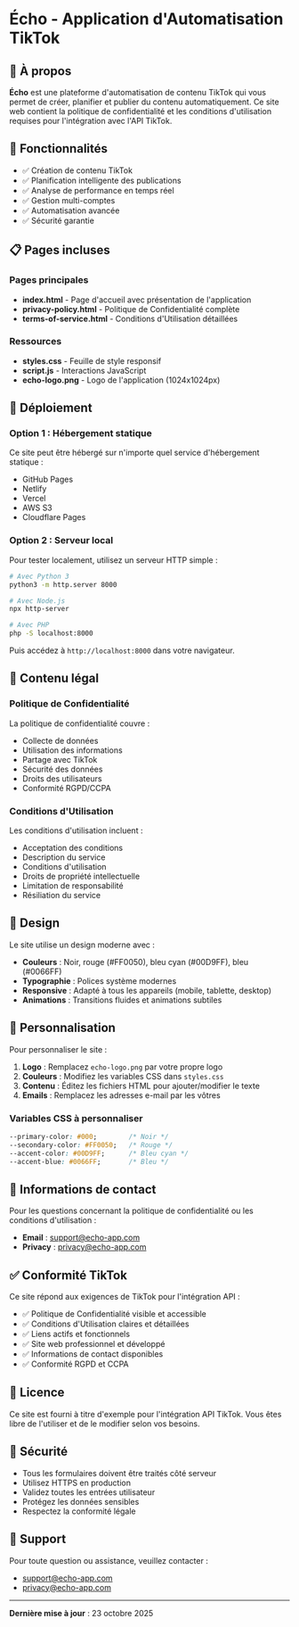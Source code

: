 # Écho - Application d'Automatisation TikTok

## 📱 À propos

**Écho** est une plateforme d'automatisation de contenu TikTok qui vous permet de créer, planifier et publier du contenu automatiquement. Ce site web contient la politique de confidentialité et les conditions d'utilisation requises pour l'intégration avec l'API TikTok.

## 🎯 Fonctionnalités

- ✅ Création de contenu TikTok
- ✅ Planification intelligente des publications
- ✅ Analyse de performance en temps réel
- ✅ Gestion multi-comptes
- ✅ Automatisation avancée
- ✅ Sécurité garantie

## 📋 Pages incluses

### Pages principales
- **index.html** - Page d'accueil avec présentation de l'application
- **privacy-policy.html** - Politique de Confidentialité complète
- **terms-of-service.html** - Conditions d'Utilisation détaillées

### Ressources
- **styles.css** - Feuille de style responsif
- **script.js** - Interactions JavaScript
- **echo-logo.png** - Logo de l'application (1024x1024px)

## 🚀 Déploiement

### Option 1 : Hébergement statique
Ce site peut être hébergé sur n'importe quel service d'hébergement statique :
- GitHub Pages
- Netlify
- Vercel
- AWS S3
- Cloudflare Pages

### Option 2 : Serveur local
Pour tester localement, utilisez un serveur HTTP simple :

```bash
# Avec Python 3
python3 -m http.server 8000

# Avec Node.js
npx http-server

# Avec PHP
php -S localhost:8000
```

Puis accédez à `http://localhost:8000` dans votre navigateur.

## 📝 Contenu légal

### Politique de Confidentialité
La politique de confidentialité couvre :
- Collecte de données
- Utilisation des informations
- Partage avec TikTok
- Sécurité des données
- Droits des utilisateurs
- Conformité RGPD/CCPA

### Conditions d'Utilisation
Les conditions d'utilisation incluent :
- Acceptation des conditions
- Description du service
- Conditions d'utilisation
- Droits de propriété intellectuelle
- Limitation de responsabilité
- Résiliation du service

## 🎨 Design

Le site utilise un design moderne avec :
- **Couleurs** : Noir, rouge (#FF0050), bleu cyan (#00D9FF), bleu (#0066FF)
- **Typographie** : Polices système modernes
- **Responsive** : Adapté à tous les appareils (mobile, tablette, desktop)
- **Animations** : Transitions fluides et animations subtiles

## 🔧 Personnalisation

Pour personnaliser le site :

1. **Logo** : Remplacez `echo-logo.png` par votre propre logo
2. **Couleurs** : Modifiez les variables CSS dans `styles.css`
3. **Contenu** : Éditez les fichiers HTML pour ajouter/modifier le texte
4. **Emails** : Remplacez les adresses e-mail par les vôtres

### Variables CSS à personnaliser
```css
--primary-color: #000;        /* Noir */
--secondary-color: #FF0050;   /* Rouge */
--accent-color: #00D9FF;      /* Bleu cyan */
--accent-blue: #0066FF;       /* Bleu */
```

## 📧 Informations de contact

Pour les questions concernant la politique de confidentialité ou les conditions d'utilisation :
- **Email** : support@echo-app.com
- **Privacy** : privacy@echo-app.com

## ✅ Conformité TikTok

Ce site répond aux exigences de TikTok pour l'intégration API :
- ✅ Politique de Confidentialité visible et accessible
- ✅ Conditions d'Utilisation claires et détaillées
- ✅ Liens actifs et fonctionnels
- ✅ Site web professionnel et développé
- ✅ Informations de contact disponibles
- ✅ Conformité RGPD et CCPA

## 📄 Licence

Ce site est fourni à titre d'exemple pour l'intégration API TikTok. Vous êtes libre de l'utiliser et de le modifier selon vos besoins.

## 🔐 Sécurité

- Tous les formulaires doivent être traités côté serveur
- Utilisez HTTPS en production
- Validez toutes les entrées utilisateur
- Protégez les données sensibles
- Respectez la conformité légale

## 📱 Support

Pour toute question ou assistance, veuillez contacter :
- support@echo-app.com
- privacy@echo-app.com

---

**Dernière mise à jour** : 23 octobre 2025

